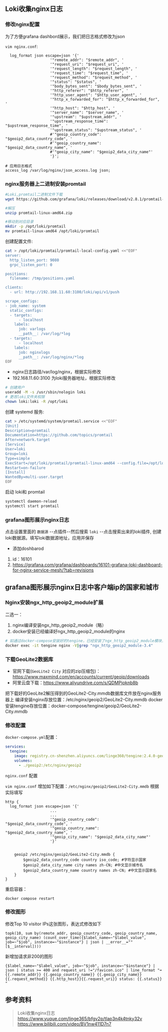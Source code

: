 ## Loki收集nginx日志

### 修改nginx配置

为了方便grafana dashbord展示，我们把日志格式修改为json

`vim nginx.conf`:

```
  log_format json escape=json '{'
                    '"remote_addr": "$remote_addr", '
                    '"request_uri": "$request_uri", '
                    '"request_length": "$request_length", '
                    '"request_time": "$request_time", '
                    '"request_method": "$request_method", '                   
                    '"status": "$status", '
                    '"body_bytes_sent": "$body_bytes_sent", '
                    '"http_referer": "$http_referer", '
                    '"http_user_agent": "$http_user_agent", '
                    '"http_x_forwarded_for": "$http_x_forwarded_for", '
                    '"http_host": "$http_host", '
                    '"server_name": "$server_name", '
                    '"upstream": "$upstream_addr", '
                    '"upstream_response_time": "$upstream_response_time", '
                    '"upstream_status": "$upstream_status", '
                    #'"geoip_country_code": "$geoip2_data_country_code", '
                    #'"geoip_country_name": "$geoip2_data_country_name", '
                    #'"geoip_city_name": "$geoip2_data_city_name"'
                    '}';

# 应用日志格式
access_log /var/log/nginx/json_access.log json;
```


### nginx服务器上二进制安装promtail

```bash
#Loki,promtail二进制文件下载
wget https://github.com/grafana/loki/releases/download/v2.8.1/promtail-linux-amd64.zip

#解压
unzip promtail-linux-amd64.zip

#移动到对应目录
mkdir -p /opt/loki/promtail
mv promtail-linux-amd64 /opt/loki/promtail
```

创建配置文件:

```bash
cat > /opt/loki/promtail/promtail-local-config.yaml <<"EOF"
server:
  http_listen_port: 9080
  grpc_listen_port: 0

positions:
  filename: /tmp/positions.yaml

clients:
  - url: http://192.168.11.60:3100/loki/api/v1/push

scrape_configs:
- job_name: system
  static_configs:
  - targets:
      - localhost
    labels:
      job: varlogs
      __path__: /var/log/*log
  - targets:
      - localhost
    labels:
      job: nginxlogs
      __path__: /var/log/nginx/*log
EOF
```

- nginx日志路径/var/log/nginx，根据实际修改
- 192.168.11.60:3100 为loki服务器地址，根据实际修改

```bash
# 创建用户
useradd -M -s /usr/sbin/nologin loki
# 更改loki文件夹权限
chown loki:loki -R /opt/loki
```

创建 systemd 服务:

```bash
cat > /etc/systemd/system/promtail.service <<"EOF"
[Unit]
Description=promtail
Documentation=https://github.com/topics/promtail
After=network.target
[Service]
User=loki
Group=loki
Type=simple
ExecStart=/opt/loki/promtail/promtail-linux-amd64 --config.file=/opt/loki/promtail/promtail-local-config.yaml
Restart=on-failure
[Install]
WantedBy=multi-user.target
EOF
```

启动 loki和 promtail

```bash
systemctl daemon-reload
systemctl start promtail
```

### grafana图形展示nginx日志

点击设置里面的 `数据源` --点插件--然后搜索 `loki` --点击搜索出来的loki插件, 创建loki数据源。填写loki数据源地址，应用并保存

- 添加doshbarod

1. id：16101
2. https://grafana.com/grafana/dashboards/16101-grafana-loki-dashboard-for-nginx-service-mesh/?tab=revisions


## grafana图形展示nginx日志中客户端ip的国家和城市

### Nginx安装ngx_http_geoip2_module扩展

二选一：

1. nginx编译安装ngx_http_geoip2_module（略）
2. docker安装已经编译好ngx_http_geoip2_module的nginx

```bash
# 如通过docker-compose安装好的tengine，已经安装了ngx_http_geoip2_module模块，如下命令检查
docker exec -it tengine nginx -V|grep "ngx_http_geoip2_module-3.4"
```

### 下载GeoLite2数据库

- 官网下载(`GeoLite2 City` 对应的zip压缩包)：https://www.maxmind.com/en/accounts/current/geoip/downloads
- 阿里云盘下载：https://www.aliyundrive.com/s/QDMPjoknb8b

把下载好的GeoLite2解压得到的GeoLite2-City.mmdb数据库文件放在nginx服务器上
编译安装nginx存放位置：/etc/nginx/geoip2/GeoLite2-City.mmdb
docker安装tengine存放位置：docker-compose/tengine/geoip2/GeoLite2-City.mmdb

### 修改配置

`docker-compose.yml`配置：

```yaml
services:
  tengine:
    image: registry.cn-shenzhen.aliyuncs.com/linge360/tengine:2.4.0-geoip2
    volumes:    
      - ./geoip2:/etc/nginx/geoip2
```

`nginx.conf` 配置

`vim nginx.conf` 增加如下配置：`/etc/nginx/geoip2/GeoLite2-City.mmdb` 根据实际填写

```
http {
  log_format json escape=json '{'
                    ...
                    ...
                    '"geoip_country_code": "$geoip2_data_country_code", '
                    '"geoip_country_name": "$geoip2_data_country_name", '
                    '"geoip_city_name": "$geoip2_data_city_name"'
                    '}'


    geoip2 /etc/nginx/geoip2/GeoLite2-City.mmdb {
        $geoip2_data_country_code country iso_code; #字符显示国家
        $geoip2_data_city_name city names zh-CN; #中文显示城市名
        $geoip2_data_country_name country names zh-CN; #中文显示国家名
    }
}
```

重启容器：

```
docker compose restart
```

### 修改图形

修改Top 10 visitor IPs这张图形，表达式修改如下

```
topk(10, sum by(remote_addr, geoip_country_code, geoip_country_name, geoip_city_name) (count_over_time({$label_name=~"$label_value", job=~"$job", instance=~"$instance"} | json | __error__="" [$__interval])))
```

新增加请求非200的图形
```
{$label_name=~"$label_value", job=~"$job", instance=~"$instance"} | json | status >= 400 and request_uri !="/favicon.ico" | line_format "➡️ {{.remote_addr}} {{.geoip_country_name}} {{.geoip_city_name}} {{.request_method}} {{.http_host}}{{.request_uri}} status: {{.status}} "
```


## 参考资料

> Loki收集nginx日志 https://www.yuque.com/linge365/bfgv2p/tlap3n4k4tnky32v
> https://www.bilibili.com/video/BV1nw411D7n7